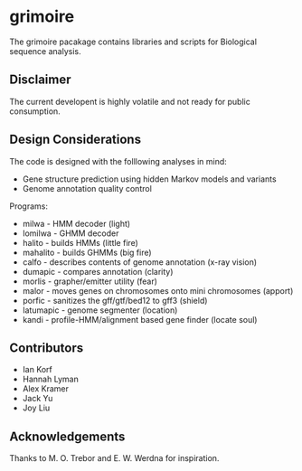 grimoire
========

The grimoire pacakage contains libraries and scripts for Biological sequence analysis.

Disclaimer
----------

The current developent is highly volatile and not ready for public consumption.

Design Considerations
---------------------

The code is designed with the folllowing analyses in mind:

+ Gene structure prediction using hidden Markov models and variants
+ Genome annotation quality control

Programs:

+ milwa - HMM decoder (light)
+ lomilwa - GHMM decoder
+ halito - builds HMMs (little fire)
+ mahalito - builds GHMMs (big fire)
+ calfo - describes contents of genome annotation (x-ray vision)
+ dumapic - compares annotation (clarity)
+ morlis - grapher/emitter utility (fear)
+ malor - moves genes on chromosomes onto mini chromosomes (apport)
+ porfic - sanitizes the gff/gtf/bed12 to gff3 (shield)
+ latumapic - genome segmenter (location)
+ kandi - profile-HMM/alignment based gene finder (locate soul)


Contributors
------------

+ Ian Korf
+ Hannah Lyman
+ Alex Kramer
+ Jack Yu
+ Joy Liu

Acknowledgements
----------------

Thanks to M. O. Trebor and E. W. Werdna for inspiration.


